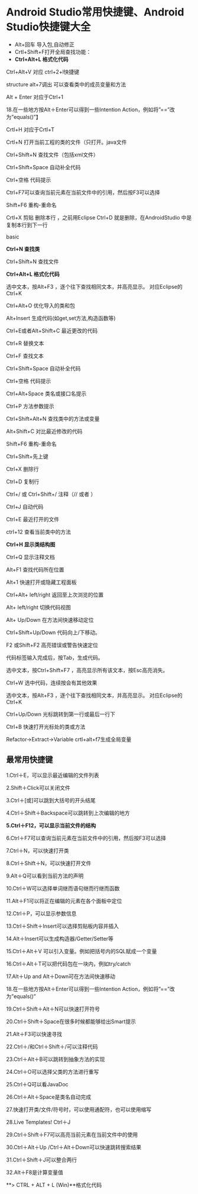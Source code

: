 # Android Studio常用快捷键、Android Studio快捷键大全 #
- Alt+回车 导入包,自动修正
- Crtl+Shift+F打开全局查找功能：
- **Ctrl+Alt+L 格式化代码**

Ctrl+Alt+V 对应 ctrl+2+l快捷键

structure alt+7调出 可以查看类中的成员变量和方法

Alt + Enter  对应于Ctrl+1

18.在一些地方按Alt＋Enter可以得到一些Intention Action，例如将”==”改为”equals()”】


Crtl+H 对应于Crtl+T

Crtl+N 打开当前工程的类的文件（只打开。java文件

Ctrl+Shift+N 查找文件（包括xml文件）

Ctrl+Shift+Space 自动补全代码

Ctrl+空格 代码提示

Ctrl+F7可以查询当前元素在当前文件中的引用，然后按F3可以选择


Shift+F6 重构-重命名

Crtl+X 剪贴 删除本行 ，之前用Eclipse Ctrl+D 就是删除，在AndroidStudio 中是复制本行到下一行

basic

**Ctrl+N 查找类**

Ctrl+Shift+N 查找文件

**Ctrl+Alt+L 格式化代码**

选中文本，按Alt+F3 ，逐个往下查找相同文本，并高亮显示。 对应Eclipse的Ctrl+K

Ctrl+Alt+O 优化导入的类和包

Alt+Insert 生成代码(如get,set方法,构造函数等)

Ctrl+E或者Alt+Shift+C 最近更改的代码

Ctrl+R 替换文本

Ctrl+F 查找文本

Ctrl+Shift+Space 自动补全代码

Ctrl+空格 代码提示

Ctrl+Alt+Space 类名或接口名提示

Ctrl+P 方法参数提示

Ctrl+Shift+Alt+N 查找类中的方法或变量

Alt+Shift+C 对比最近修改的代码

Shift+F6 重构-重命名

Ctrl+Shift+先上键

Ctrl+X 删除行

Ctrl+D 复制行

Ctrl+/ 或 Ctrl+Shift+/ 注释（// 或者 ）

Ctrl+J 自动代码

Ctrl+E 最近打开的文件

ctrl+12 查看当前类中的方法

**Ctrl+H 显示类结构图**

Ctrl+Q 显示注释文档

Alt+F1 查找代码所在位置

Alt+1 快速打开或隐藏工程面板

Ctrl+Alt+ left/right 返回至上次浏览的位置

Alt+ left/right 切换代码视图

Alt+ Up/Down 在方法间快速移动定位

Ctrl+Shift+Up/Down 代码向上/下移动。

F2 或Shift+F2 高亮错误或警告快速定位

代码标签输入完成后，按Tab，生成代码。

选中文本，按Ctrl+Shift+F7 ，高亮显示所有该文本，按Esc高亮消失。

Ctrl+W 选中代码，连续按会有其他效果

选中文本，按Alt+F3 ，逐个往下查找相同文本，并高亮显示。 对应Eclipse的Ctrl+K

Ctrl+Up/Down 光标跳转到第一行或最后一行下

Ctrl+B 快速打开光标处的类或方法

Refactor->Extract->Variable crtl+alt+f7生成全局变量

## 最常用快捷键 ##

1.Ctrl＋E，可以显示最近编辑的文件列表

2.Shift＋Click可以关闭文件

3.Ctrl＋[或]可以跳到大括号的开头结尾

4.Ctrl＋Shift＋Backspace可以跳转到上次编辑的地方

**5.Ctrl＋F12，可以显示当前文件的结构**

6.Ctrl＋F7可以查询当前元素在当前文件中的引用，然后按F3可以选择

7.Ctrl＋N，可以快速打开类

8.Ctrl＋Shift＋N，可以快速打开文件

9.Alt＋Q可以看到当前方法的声明

10.Ctrl＋W可以选择单词继而语句继而行继而函数

11.Alt＋F1可以将正在编辑的元素在各个面板中定位

12.Ctrl＋P，可以显示参数信息

13.Ctrl＋Shift＋Insert可以选择剪贴板内容并插入

14.Alt＋Insert可以生成构造器/Getter/Setter等

15.Ctrl＋Alt＋V 可以引入变量。例如把括号内的SQL赋成一个变量

16.Ctrl＋Alt＋T可以把代码包在一块内，例如try/catch

17.Alt＋Up and Alt＋Down可在方法间快速移动

18.在一些地方按Alt＋Enter可以得到一些Intention Action，例如将”==”改为”equals()”

19.Ctrl＋Shift＋Alt＋N可以快速打开符号

20.Ctrl＋Shift＋Space在很多时候都能够给出Smart提示

21.Alt＋F3可以快速寻找

22.Ctrl＋/和Ctrl＋Shift＋/可以注释代码

23.Ctrl＋Alt＋B可以跳转到抽象方法的实现

24.Ctrl＋O可以选择父类的方法进行重写

25.Ctrl＋Q可以看JavaDoc

26.Ctrl＋Alt＋Space是类名自动完成

27.快速打开类/文件/符号时，可以使用通配符，也可以使用缩写

28.Live Templates! Ctrl＋J

29.Ctrl＋Shift＋F7可以高亮当前元素在当前文件中的使用

30.Ctrl＋Alt＋Up /Ctrl＋Alt＋Down可以快速跳转搜索结果

31.Ctrl＋Shift＋J可以整合两行

32.Alt＋F8是计算变量值

**> CTRL + ALT + L (Win)**格式化代码

